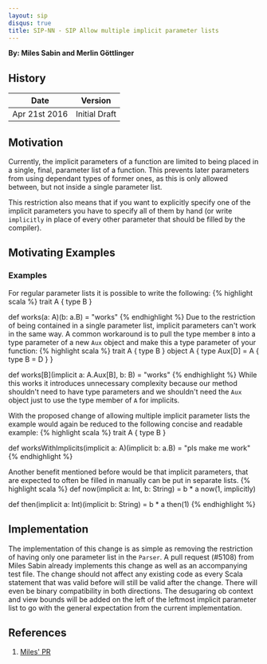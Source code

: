 ```yaml
---
layout: sip
disqus: true
title: SIP-NN - SIP Allow multiple implicit parameter lists
---
```


**By: Miles Sabin and Merlin Göttlinger**

## History

| Date          | Version       |
|---------------|---------------|
| Apr 21st 2016 | Initial Draft |

## Motivation

Currently, the implicit parameters of a function are limited to being placed in a single, final, parameter list of a function. This prevents later parameters from using dependant types of former ones, as this is only allowed between, but not inside a single parameter list. 

This restriction also means that if you want to explicitly specify one of the implicit parameters you have to specify all of them by hand (or write `implicitly` in place of every other parameter that should be filled by the compiler).

## Motivating Examples

### Examples

For regular parameter lists it is possible to write the following:
{% highlight scala %}
trait A { type B }

def works(a: A)(b: a.B) = "works"
{% endhighlight %}
Due to the restriction of being contained in a single parameter list, implicit parameters can't work in the same way. A common workaround is to pull the type member `B` into a type parameter of a new `Aux` object and make this a type parameter of your function:
{% highlight scala %}
trait A { type B }
object A { type Aux[D] = A { type B = D } }

def works[B](implicit a: A.Aux[B], b: B) = "works"
{% endhighlight %}
While this works it introduces unnecessary complexity because our method shouldn't need to have type parameters and we shouldn't need the `Aux` object just to use the type member of `A` for implicits.

With the proposed change of allowing multiple implicit parameter lists the example would again be reduced to the following concise and readable example:
{% highlight scala %}
trait A { type B }

def worksWithImplicits(implicit a: A)(implicit b: a.B) = "pls make me work"
{% endhighlight %}

Another benefit mentioned before would be that implicit parameters, that are expected to often be filled in manually can be put in separate lists.
{% highlight scala %}
def now(implicit a: Int, b: String) = b * a
now(1, implicitly)

def then(implicit a: Int)(implicit b: String) = b * a
then(1)
{% endhighlight %}

## Implementation

The implementation of this change is as simple as removing the restriction of having only one parameter list in the `Parser`. A pull request (#5108) from Miles Sabin already implements this change as well as an accompanying test file. The change should not affect any existing code as every Scala statement that was valid before will still be valid after the change. There will even be binary compatibility in both directions.
The desugaring ob context and view bounds will be added on the left of the leftmost implicit parameter list to go with the general expectation from the current implementation.

## References

1. [Miles' PR][1]

[1]: https://github.com/scala/scala/pull/5108 "PR#5108"
